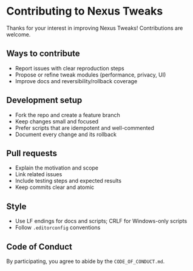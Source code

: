 # Contributing to Nexus Tweaks

Thanks for your interest in improving Nexus Tweaks! Contributions are welcome.

## Ways to contribute
- Report issues with clear reproduction steps
- Propose or refine tweak modules (performance, privacy, UI)
- Improve docs and reversibility/rollback coverage

## Development setup
- Fork the repo and create a feature branch
- Keep changes small and focused
- Prefer scripts that are idempotent and well-commented
- Document every change and its rollback

## Pull requests
- Explain the motivation and scope
- Link related issues
- Include testing steps and expected results
- Keep commits clear and atomic

## Style
- Use LF endings for docs and scripts; CRLF for Windows-only scripts
- Follow `.editorconfig` conventions

## Code of Conduct
By participating, you agree to abide by the `CODE_OF_CONDUCT.md`.